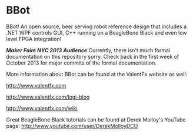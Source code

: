 BBot
====

BBot! An open source, beer serving robot reference design that includes a .NET WPF controls GUI, C++ running on a BeagleBone Black and even low level FPGA integration!

***Maker Faire NYC 2013 Audience***
Currently, there isn't much formal documentation on this repository sorry.  Check back in the first week of October 2013 for major commits of the formal documentation.

More information about BBot can be found at the ValentFx website as well:

http://www.valentfx.com

http://www.valentfx.com/logi-blog

http://www.valentfx.com/wiki

Great BeagleBone Black tutorials can be found at Derek Molloy's YouTube page:
http://www.youtube.com/user/DerekMolloyDCU

